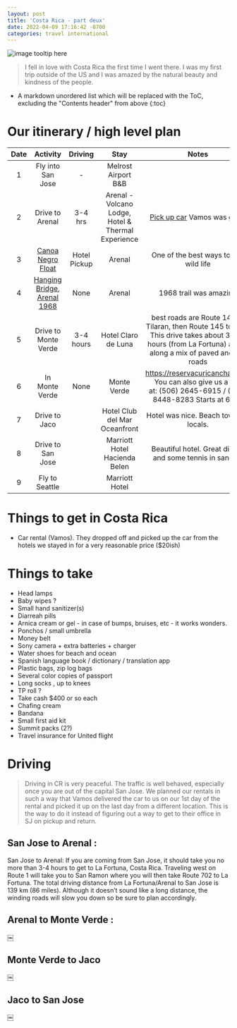 ```yaml
---
layout: post
title: 'Costa Rica - part deux'
date: 2022-04-09 17:16:42 -0700
categories: travel international
---
```


![image tooltip here](/wanderingsblog/assets/images/arenal.jpg)

>I fell in love with Costa Rica the first time I went there. I was my first trip outside of the US and I was amazed by the natural beauty and kindness of the people.

* A markdown unordered list which will be replaced with the ToC, excluding the "Contents header" from above
{:toc}

# Our itinerary / high level plan

| Date  	| Activity   	| Driving  	| Stay  	| Notes  	|
|:-:	|:-:	|:-:	|:-:	|:-:	|
| 1   | Fly into San Jose   | -   	      | Melrost Airport B&B   	|   	      |
| 2 	| Drive to Arenal | 3-4 hrs  	| Arenal - Volcano Lodge, Hotel & Thermal Experience | [Pick up car](https://www.reddit.com/r/costa_rica/comments/bmno15/car_rental_in_san_jose/) Vamos was great |
| 3 	|  [Canoa Negro Float ](https://www.tripadvisor.com/Attractions-g1190053-Activities-c55-Cano_Negro_Province_of_Alajuela.html) 	|  Hotel Pickup 	| Arenal  	|  One of the best ways to see wild life  	|
| 4 	| [Hanging Bridge](https://www.tripadvisor.com/AttractionProductReview-g17484635-d19881864-Hanging_Bridges_Walk_in_Arenal_Volcano-La_Fortuna_La_Fortuna_de_San_Carlos_Arena.html), [Arenal 1968](https://www.twoweeksincostarica.com/arenal-1968-trail/)    	| None    	| Arenal  	| 1968 trail was amazing  	|
| 5 	| Drive to Monte Verde  	|  3-4 hours 	| Hotel Claro de Luna  	| best roads are Route 142 to Tilaran, then Route 145 to 606. This drive takes about 3.5-4 hours (from La Fortuna) and is along a mix of paved and dirt roads  	|
| 6 	| In Monte Verde  	| None   	| Monte Verde   	| https://reservacuricancha.com/ You can also give us a call at: (506) 2645-6915 / (506) 8448-8283 Starts at 6:00.   	|
| 7 	|  Drive to Jaco 	|   	| Hotel Club del Mar Oceanfront  	| Hotel was nice. Beach town for locals.  	|
| 8 	| Drive to San Jose  	|   	|  Marriott Hotel Hacienda Belen | Beautiful hotel. Great dinner and some tennis in sandals |
| 9 	| Fly to Seattle  	| 	|  Marriott Hotel   	|   	|


# Things to get in Costa Rica
- Car rental (Vamos). They dropped off and picked up the car from the hotels we stayed in for a very reasonable price ($20ish)

# Things to take
- Head lamps
- Baby wipes ?
- Small hand sanitizer(s)
- Diarreah pills
- Arnica cream or gel - in case of bumps, bruises, etc - it works wonders.
- Ponchos / small umbrella 
- Money belt
- Sony camera + extra batteries + charger
- Water shoes for beach and ocean 
- Spanish language book / dictionary / translation app
- Plastic bags, zip log bags
- Several color copies of passport
- Long socks , up to knees 
- TP roll ?
- Take cash $400 or so each
- Chafing cream
- Bandana
- Small first aid kit
- Summit packs (2?)
- Travel insurance for United flight 

# Driving
> Driving in CR is very peaceful. The traffic is well behaved, especially once you are out of the capital San Jose. We planned our rentals in such a way that Vamos delivered the car to us on our 1st day of the rental and picked it up on the last day from a different location. This is the way to do it instead of figuring out a way to get to their office in SJ on pickup and return.

## San Jose to Arenal : 
San Jose to Arenal: If you are coming from San Jose, it should take you no more than 3-4 hours to get to La Fortuna, Costa Rica. Traveling west on Route 1 will take you to San Ramon where you will then take Route 702 to La Fortuna. The total driving distance from La Fortuna/Arenal to San Jose is 139 km (86 miles). Although it doesn’t sound like a long distance, the winding roads will slow you down so be sure to plan accordingly.

## Arenal to Monte Verde : 
￼

## Monte Verde to Jaco
￼

## Jaco to San Jose
￼

